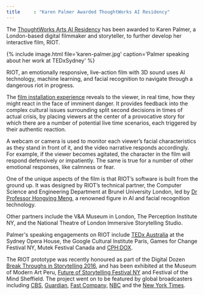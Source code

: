 ```yaml
---
title     : "Karen Palmer Awarded ThoughtWorks AI Residency"
---
```


The <a href="/open-call/2017-implications-of-ai/">ThoughtWorks Arts AI Residency</a> has been awarded to Karen Palmer, a London-based digital filmmaker and storyteller, to further develop her interactive film, RIOT.

{% include image.html file='karen-palmer.jpg'
   caption='Palmer speaking about her work at TEDxSydney' %}

RIOT, an emotionally responsive, live-action film with 3D sound uses AI technology, machine learning, and facial recognition to navigate through a dangerous riot in progress.

<!--excerpt-ends-->

The <a href="http://karenpalmer.uk/portfolio/riot/">film installation experience</a> reveals to the viewer, in real time, how they might react in the face of imminent danger. It provides feedback into the complex cultural issues surrounding split second decisions in times of actual crisis, by placing viewers at the center of a provocative story for which there are a number of potential live time scenarios, each triggered by their authentic reaction.

A webcam or camera is used to monitor each viewer’s facial characteristics as they stand in front of it, and the video narrative responds accordingly. For example, if the viewer becomes agitated, the character in the film will respond defensively or impatiently.  The same is true for a number of other emotional responses, like calmness or fear.  

One of the unique aspects of the film is that RIOT’s software is built from the ground up. It was designed by RIOT’s technical partner, the Computer Science and Engineering Department at Brunel University London, led by <a href="http://people.brunel.ac.uk/~eesthhm/">Dr Professor Hongying Meng</a>, a renowned figure in AI and facial recognition technology.

Other partners include the V&A Museum in London,  The Perception Institute NY, and the National Theatre of London Immersive Storytelling Studio.

Palmer's speaking engagements on RIOT include <a href="https://www.youtube.com/watch?v=NIpeUdKK2-4">TEDx Australia</a> at the Sydney Opera House, the Google Cultural Institute Paris, Games for Change Festival NY, Mutek Festival Canada and <a href="https://cphdox.dk/en/themes-and-key-international-speakers-at-cphconference-announced/">CPH:DOX</a>.

The RIOT prototype was recently honoured as part of the Digital Dozen <a href="http://digitaldozenawards.com/">Break Throughs in Storytelling 2016</a>, and has been exhibited at the Museum of Modern Art Peru, <a href="https://futureofstorytelling.org/project/riot">Future of Storytelling Festival NY</a> and Festival of the Mind Sheffield. The project went on to be featured by global broadcasters including <a href="http://newyork.cbslocal.com/2017/06/16/impulse-response/">CBS</a>, <a href="https://www.theguardian.com/science/blog/2017/mar/29/its-a-riot-the-stressful-ai-simulation-built-to-understand-your-emotions">Guardian</a>, <a href="https://www.fastcompany.com/3066396/this-film-lets-you-know-how-you-would-handle-yourself-in-a-riot">Fast Company</a>, <a href="http://www.nbcnews.com/tech/security/facial-recognition-technology-raises-privacy-concerns-n676836">NBC</a> and the <a href="https://www.nytimes.com/2016/10/02/nyregion/storytelling-in-the-virtual-age-at-fost-fest.html">New York Times</a>.